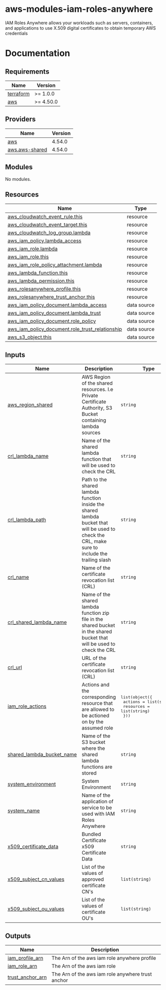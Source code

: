 # aws-modules-iam-roles-anywhere
IAM Roles Anywhere allows your workloads such as servers, containers, and applications to use X.509 digital certificates to obtain temporary AWS credentials

# Documentation
<!-- BEGIN_TF_DOCS -->
## Requirements

| Name | Version |
|------|---------|
| <a name="requirement_terraform"></a> [terraform](#requirement\_terraform) | >= 1.0.0 |
| <a name="requirement_aws"></a> [aws](#requirement\_aws) | >= 4.50.0 |

## Providers

| Name | Version |
|------|---------|
| <a name="provider_aws"></a> [aws](#provider\_aws) | 4.54.0 |
| <a name="provider_aws.aws-shared"></a> [aws.aws-shared](#provider\_aws.aws-shared) | 4.54.0 |

## Modules

No modules.

## Resources

| Name | Type |
|------|------|
| [aws_cloudwatch_event_rule.this](https://registry.terraform.io/providers/hashicorp/aws/latest/docs/resources/cloudwatch_event_rule) | resource |
| [aws_cloudwatch_event_target.this](https://registry.terraform.io/providers/hashicorp/aws/latest/docs/resources/cloudwatch_event_target) | resource |
| [aws_cloudwatch_log_group.lambda](https://registry.terraform.io/providers/hashicorp/aws/latest/docs/resources/cloudwatch_log_group) | resource |
| [aws_iam_policy.lambda_access](https://registry.terraform.io/providers/hashicorp/aws/latest/docs/resources/iam_policy) | resource |
| [aws_iam_role.lambda](https://registry.terraform.io/providers/hashicorp/aws/latest/docs/resources/iam_role) | resource |
| [aws_iam_role.this](https://registry.terraform.io/providers/hashicorp/aws/latest/docs/resources/iam_role) | resource |
| [aws_iam_role_policy_attachment.lambda](https://registry.terraform.io/providers/hashicorp/aws/latest/docs/resources/iam_role_policy_attachment) | resource |
| [aws_lambda_function.this](https://registry.terraform.io/providers/hashicorp/aws/latest/docs/resources/lambda_function) | resource |
| [aws_lambda_permission.this](https://registry.terraform.io/providers/hashicorp/aws/latest/docs/resources/lambda_permission) | resource |
| [aws_rolesanywhere_profile.this](https://registry.terraform.io/providers/hashicorp/aws/latest/docs/resources/rolesanywhere_profile) | resource |
| [aws_rolesanywhere_trust_anchor.this](https://registry.terraform.io/providers/hashicorp/aws/latest/docs/resources/rolesanywhere_trust_anchor) | resource |
| [aws_iam_policy_document.lambda_access](https://registry.terraform.io/providers/hashicorp/aws/latest/docs/data-sources/iam_policy_document) | data source |
| [aws_iam_policy_document.lambda_trust](https://registry.terraform.io/providers/hashicorp/aws/latest/docs/data-sources/iam_policy_document) | data source |
| [aws_iam_policy_document.role_policy](https://registry.terraform.io/providers/hashicorp/aws/latest/docs/data-sources/iam_policy_document) | data source |
| [aws_iam_policy_document.role_trust_relationship](https://registry.terraform.io/providers/hashicorp/aws/latest/docs/data-sources/iam_policy_document) | data source |
| [aws_s3_object.this](https://registry.terraform.io/providers/hashicorp/aws/latest/docs/data-sources/s3_object) | data source |

## Inputs

| Name | Description | Type | Default | Required |
|------|-------------|------|---------|:--------:|
| <a name="input_aws_region_shared"></a> [aws\_region\_shared](#input\_aws\_region\_shared) | AWS Region of the shared resources. I.e Private Certificate Authority, S3 Bucket containing lambda sources | `string` | `"eu-central-1"` | no |
| <a name="input_crl_lambda_name"></a> [crl\_lambda\_name](#input\_crl\_lambda\_name) | Name of the shared lambda function that will be used to check the CRL | `string` | `"crl-importer"` | no |
| <a name="input_crl_lambda_path"></a> [crl\_lambda\_path](#input\_crl\_lambda\_path) | Path to the shared lambda function inside the shared lambda bucket that will be used to check the CRL, make sure to include the trailing slash | `string` | `"iam-rolesanywhere-lambdas/"` | no |
| <a name="input_crl_name"></a> [crl\_name](#input\_crl\_name) | Name of the certificate revocation list (CRL) | `string` | n/a | yes |
| <a name="input_crl_shared_lambda_name"></a> [crl\_shared\_lambda\_name](#input\_crl\_shared\_lambda\_name) | Name of the shared lambda function zip file in the shared bucket in the shared bucket that will be used to check the CRL | `string` | `"crl-importer"` | no |
| <a name="input_crl_url"></a> [crl\_url](#input\_crl\_url) | URL of the certificate revocation list (CRL) | `string` | n/a | yes |
| <a name="input_iam_role_actions"></a> [iam\_role\_actions](#input\_iam\_role\_actions) | Actions and the corresponding resource that are allowed to be actioned on by the assumed role | <pre>list(object({<br>    actions   = list(string)<br>    resources = list(string)<br>  }))</pre> | `[]` | no |
| <a name="input_shared_lambda_bucket_name"></a> [shared\_lambda\_bucket\_name](#input\_shared\_lambda\_bucket\_name) | Name of the S3 bucket where the shared lambda functions are stored | `string` | `"dfds-ce-shared-artifacts"` | no |
| <a name="input_system_environment"></a> [system\_environment](#input\_system\_environment) | System Environment | `string` | `""` | no |
| <a name="input_system_name"></a> [system\_name](#input\_system\_name) | Name of the application of service to be used with IAM Roles Anywhere | `string` | n/a | yes |
| <a name="input_x509_certificate_data"></a> [x509\_certificate\_data](#input\_x509\_certificate\_data) | Bundled Certificate x509 Certificate Data | `string` | n/a | yes |
| <a name="input_x509_subject_cn_values"></a> [x509\_subject\_cn\_values](#input\_x509\_subject\_cn\_values) | List of the values of approved certificate CN's | `list(string)` | n/a | yes |
| <a name="input_x509_subject_ou_values"></a> [x509\_subject\_ou\_values](#input\_x509\_subject\_ou\_values) | List of the values of certificate OU's | `list(string)` | n/a | yes |

## Outputs

| Name | Description |
|------|-------------|
| <a name="output_iam_profile_arn"></a> [iam\_profile\_arn](#output\_iam\_profile\_arn) | The Arn of the aws iam role anywhere profile |
| <a name="output_iam_role_arn"></a> [iam\_role\_arn](#output\_iam\_role\_arn) | The Arn of the aws iam role |
| <a name="output_trust_anchor_arn"></a> [trust\_anchor\_arn](#output\_trust\_anchor\_arn) | The Arn of the aws iam role anywhere trust anchor |
<!-- END_TF_DOCS -->
